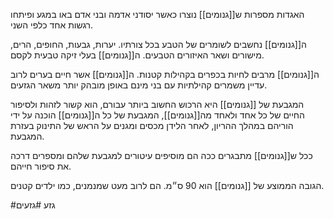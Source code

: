 האגדות מספרות ש[[גנומים]] נוצרו כאשר יסודני אדמה ובני אדם באו במגע ופיתחו רגשות אחד כלפי השני.

ה[[גנומים]] נחשבים לשומרים של הטבע בכל צורתיו.
יערות, גבעות, החופים, הרים, מישורים ושאר האיזורים הטבעים. ה[[גנומים]] בעלי זיקה טבעית לקסם.

ה[[גנומים]] מרבים לחיות בכפרים בקהילות קטנות.
ה[[גנומים]] אשר חיים בערים לרוב עדיין משמרים קהילתיות עם בני מינם באופן מובהק יותר משאר הגזעים.

המגבעת של [[גנומים]] היא הרכוש החשוב ביותר עבורם, הוא קשור לזהות ולסיפור החיים של כל אחד ולאחד מה[[גנומים]], המגבעת של כל ה[[גנומים]] הוכנה על ידי הוריהם במהלך ההריון, לאחר הלידן מכסים ומגנים על הראש של התינוק בעזרת המגבעת.

ככל ש[[גנומים]] מתבגרים ככה הם מוסיפים עיטורים למגבעת שלהם ומספרים דרכה את סיפור חייהם.

הגובה הממוצע של [[גנומים]] הוא 90 ס״מ.
הם לרוב מעט שמנמנים, כמו ילדים קטנים.

#גזע #גזעים